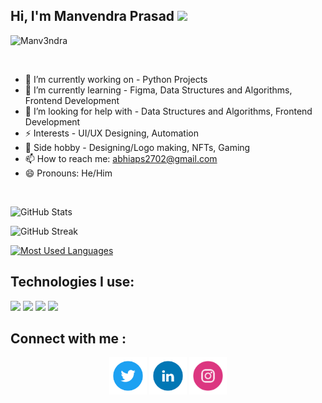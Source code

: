 ## Hi, I'm Manvendra Prasad <img src="https://raw.githubusercontent.com/MartinHeinz/MartinHeinz/master/wave.gif" width="30px">

<p align="left"> <img src="https://komarev.com/ghpvc/?username=Manv3ndra" alt="Manv3ndra" /> </p>

<br>

- 🔭 I’m currently working on - Python Projects
- 🌱 I’m currently learning - Figma, Data Structures and Algorithms, Frontend Development
- 🤔 I’m looking for help with - Data Structures and Algorithms, Frontend Development
- ⚡️ Interests - UI/UX Designing, Automation
- 🍪 Side hobby - Designing/Logo making, NFTs, Gaming
- 📫 How to reach me: abhiaps2702@gmail.com
- 😄 Pronouns: He/Him

<br>

![GitHub Stats](https://github-readme-stats.vercel.app/api?username=Manv3ndra&theme=midnight-purple)

![GitHub Streak](https://github-readme-streak-stats.herokuapp.com?user=Manv3ndra&theme=midnight-purple)

[![Most Used Languages](https://github-readme-stats.vercel.app/api/top-langs/?username=Manv3ndra&langs_count=8t&theme=midnight-purple)](https://github.com/Manv3ndra/github-readme-stats)

## Technologies I use:
 <img src="https://img.icons8.com/color/48/000000/c-plus-plus-logo.png"/> <img src="https://img.icons8.com/color/48/000000/python.png"/> <img src="https://img.icons8.com/fluent/48/000000/github.png"/> <img src="https://img.icons8.com/color/48/000000/figma--v1.png"/>
 
## Connect with me :
<p align="center">
<a href="https://twitter.com/manvendra2702"><img src="https://github.com/aritraroy/social-icons/blob/master/twitter-icon.png?raw=true" width="60"></a>
<a href="https://www.linkedin.com/in/manvendra-prasad-38b1781b7/"><img src="https://github.com/aritraroy/social-icons/blob/master/linkedin-icon.png?raw=true" width="60"></a>
<a href="https://www.instagram.com/_manvendra_prasad_/"><img src="https://github.com/aritraroy/social-icons/blob/master/instagram-icon.png?raw=true" width="60"></a>
</p>
